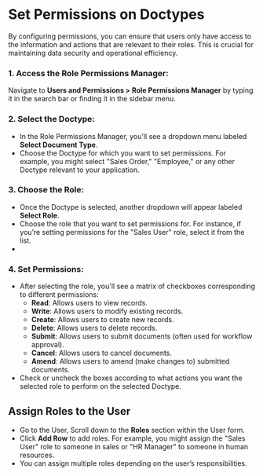 # Set Permissions on Doctypes 
  
By configuring permissions, you can ensure that users only have access to the information and actions that are relevant to their roles. This is crucial for maintaining data security and operational efficiency.

### 1. Access the Role Permissions Manager:
Navigate to **Users and Permissions > Role Permissions Manager** by typing it in the search bar or finding it in the sidebar menu.

### 2. Select the Doctype:
-   In the Role Permissions Manager, you'll see a dropdown menu labeled **Select Document Type**.
-   Choose the Doctype for which you want to set permissions. For example, you might select "Sales Order," "Employee," or any other Doctype relevant to your application.

### 3. Choose the Role:
   
-   Once the Doctype is selected, another dropdown will appear labeled **Select Role**.
-   Choose the role that you want to set permissions for. For instance, if you’re setting permissions for the "Sales User" role, select it from the list.
- 
### 4. Set Permissions:
-   After selecting the role, you'll see a matrix of checkboxes corresponding to different permissions:
    -  **Read**: Allows users to view records.
    -   **Write**: Allows users to modify existing records.
    -   **Create**: Allows users to create new records.
    -   **Delete**: Allows users to delete records.
    -   **Submit**: Allows users to submit documents (often used for workflow approval).
    -   **Cancel**: Allows users to cancel documents.
    -   **Amend**: Allows users to amend (make changes to) submitted documents.
-   Check or uncheck the boxes according to what actions you want the selected role to perform on the selected Doctype.
## Assign Roles to the User

-   Go to the User, Scroll down to the **Roles** section within the User form.
-   Click **Add Row** to add roles. For example, you might assign the "Sales User" role to someone in sales or "HR Manager" to someone in human resources.
-   You can assign multiple roles depending on the user’s responsibilities.
  


    
    
<!--stackedit_data:
eyJoaXN0b3J5IjpbNjM1MTg5MThdfQ==
-->